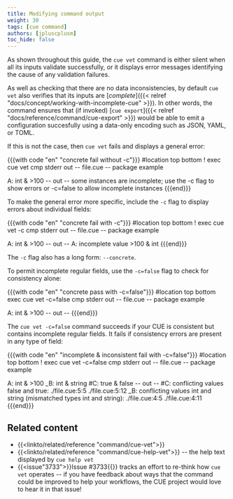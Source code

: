 ```yaml
---
title: Modifying command output
weight: 30
tags: [cue command]
authors: [jpluscplusm]
toc_hide: false
---
```


As shown throughout this guide, the `cue vet` command is either silent when
all its inputs validate successfully, or it displays error messages identifying
the cause of any validation failures.

As well as checking that there are no data inconsistencies, by default
`cue vet` also verifies that its inputs are
[*complete*]({{< relref "docs/concept/working-with-incomplete-cue" >}}).
In other words, the command ensures that (if invoked)
[`cue export`]({{< relref "docs/reference/command/cue-export" >}})
would be able to emit a configuration succesfully
using a data-only encoding such as JSON, YAML, or TOML.

If this is not the case, then `cue vet` fails and displays a general error:

{{{with code "en" "concrete fail without -c"}}}
#location top bottom
! exec cue vet
cmp stderr out
-- file.cue --
package example

A: int & >100
-- out --
some instances are incomplete; use the -c flag to show errors or -c=false to allow incomplete instances
{{{end}}}

To make the general error more specific, include the `-c` flag to display
errors about individual fields:

{{{with code "en" "concrete fail with -c"}}}
#location top bottom
! exec cue vet -c
cmp stderr out
-- file.cue --
package example

A: int & >100
-- out --
A: incomplete value >100 & int
{{{end}}}

The `-c` flag also has a long form: `--concrete`.

To permit incomplete regular fields, use the `-c=false` flag to check for
consistency alone:

{{{with code "en" "concrete pass with -c=false"}}}
#location top bottom
exec cue vet -c=false
cmp stderr out
-- file.cue --
package example

A: int & >100
-- out --
{{{end}}}

The `cue vet -c=false` command succeeds if your CUE is consistent but contains
incomplete regular fields. It fails if consistency errors are present in any
type of field:

{{{with code "en" "incomplete & inconsistent fail with -c=false"}}}
#location top bottom
! exec cue vet -c=false
cmp stderr out
-- file.cue --
package example

A:  int & >100
_B: int & string
#C: true & false
-- out --
#C: conflicting values false and true:
    ./file.cue:5:5
    ./file.cue:5:12
_B: conflicting values int and string (mismatched types int and string):
    ./file.cue:4:5
    ./file.cue:4:11
{{{end}}}

## Related content

- {{<linkto/related/reference "command/cue-vet">}}
- {{<linkto/related/reference "command/cue-help-vet">}} -- the help text displayed by `cue help vet`
- {{<issue"3733">}}Issue #3733{{</issue>}} tracks an effort to re-think how
  `cue vet` operates -- if you have feedback about ways that the command could
  be improved to help your workflows, the CUE project would love to hear it in
  that issue!
